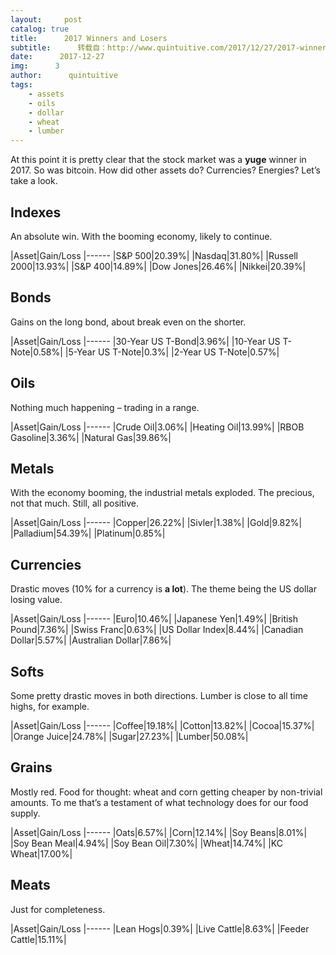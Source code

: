 ```yaml
---
layout:     post
catalog: true
title:      2017 Winners and Losers
subtitle:      转载自：http://www.quintuitive.com/2017/12/27/2017-winners-losers/
date:      2017-12-27
img:      3
author:      quintuitive
tags:
    - assets
    - oils
    - dollar
    - wheat
    - lumber
---
```





At this point it is pretty clear that the stock market was a **yuge** winner in 2017. So was bitcoin. How did other assets do? Currencies? Energies? Let’s take a look.



## Indexes

An absolute win. With the booming economy, likely to continue.

|Asset|Gain/Loss
|------
|S&P 500|20.39%|
|Nasdaq|31.80%|
|Russell 2000|13.93%|
|S&P 400|14.89%|
|Dow Jones|26.46%|
|Nikkei|20.39%|

## Bonds

Gains on the long bond, about break even on the shorter.

|Asset|Gain/Loss
|------
|30-Year US T-Bond|3.96%|
|10-Year US T-Note|0.58%|
|5-Year US T-Note|0.3%|
|2-Year US T-Note|0.57%|

## Oils

Nothing much happening – trading in a range.

|Asset|Gain/Loss
|------
|Crude Oil|3.06%|
|Heating Oil|13.99%|
|RBOB Gasoline|3.36%|
|Natural Gas|39.86%|

## Metals

With the economy booming, the industrial metals exploded. The precious, not that much. Still, all positive.

|Asset|Gain/Loss
|------
|Copper|26.22%|
|Sivler|1.38%|
|Gold|9.82%|
|Palladium|54.39%|
|Platinum|0.85%|

## Currencies

Drastic moves (10% for a currency is **a lot**). The theme being the US dollar losing value.

|Asset|Gain/Loss
|------
|Euro|10.46%|
|Japanese Yen|1.49%|
|British Pound|7.36%|
|Swiss Franc|0.63%|
|US Dollar Index|8.44%|
|Canadian Dollar|5.57%|
|Australian Dollar|7.86%|

## Softs

Some pretty drastic moves in both directions. Lumber is close to all time highs, for example.

|Asset|Gain/Loss
|------
|Coffee|19.18%|
|Cotton|13.82%|
|Cocoa|15.37%|
|Orange Juice|24.78%|
|Sugar|27.23%|
|Lumber|50.08%|

## Grains

Mostly red. Food for thought: wheat and corn getting cheaper by non-trivial amounts. To me that’s a testament of what technology does for our food supply.

|Asset|Gain/Loss
|------
|Oats|6.57%|
|Corn|12.14%|
|Soy Beans|8.01%|
|Soy Bean Meal|4.94%|
|Soy Bean Oil|7.30%|
|Wheat|14.74%|
|KC Wheat|17.00%|

## Meats

Just for completeness.

|Asset|Gain/Loss
|------
|Lean Hogs|0.39%|
|Live Cattle|8.63%|
|Feeder Cattle|15.11%|



